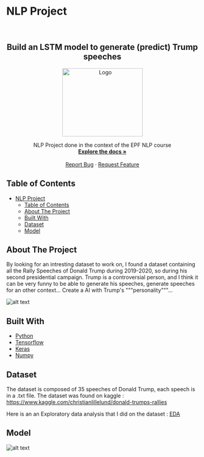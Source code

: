 # NLP Project
<!-- PROJECT LOGO -->
<br />
<div align="center">
  <h2 align="center">Build an LSTM model to generate (predict) Trump speeches</h2>
  <a href="https://www.epf.fr/en">
    <img src="https://upload.wikimedia.org/wikipedia/fr/e/e9/EPF_logo_2021.png" alt="Logo" width="211" height="179">
  </a>
  <p align="center">
    NLP Project done in the context of the EPF NLP course
    <br />
    <a href="https://github.com/Thibault-GILLARD/Trump_TextGeneration_NLP_Project"><strong>Explore the docs »</strong></a>
    <br />
    <br />
    <a href="https://github.com/Thibault-GILLARD/Trump_TextGeneration_NLP_Project/issues">Report Bug</a>
    ·
    <a href="https://github.com/Thibault-GILLARD/Trump_TextGeneration_NLP_Project/issues">Request Feature</a>
  </p>
</div>

<!-- TABLE OF CONTENTS -->
## Table of Contents
 
- [NLP Project](#nlp-project)
  - [Table of Contents](#table-of-contents)
  - [About The Project](#about-the-project)
  - [Built With](#built-with)
  - [Dataset](#dataset)
  - [Model](#model)

<!-- ABOUT THE PROJECT -->
## About The Project

By looking for an intresting dataset to work on, I found a dataset containing all the Rally Speeches of Donald Trump during 2019-2020, so during his second presidential campaign. 
Trump is a controversial person, and I think it can be very funny to be able to generate his speeches, generate speeches for an other context... Create a AI with Trump's """personality"""...

![alt text](https://media.giphy.com/media/v1.Y2lkPTc5MGI3NjExaHkzMTN4dmYwdWs2anVvNm1vMDV3eXZkNGw4cWZwa2pxM3RvanVkcSZlcD12MV9pbnRlcm5hbF9naWZfYnlfaWQmY3Q9Zw/L4fv5eLVk6geaVmkaO/giphy.gif)

## Built With

* [Python](https://www.python.org/)
* [Tensorflow](https://www.tensorflow.org/)
* [Keras](https://keras.io/)
* [Numpy](https://numpy.org/)

## Dataset

The dataset is composed of 35 speeches of Donald Trump, each speech is in a .txt file. The dataset was found on kaggle : https://www.kaggle.com/christianlillelund/donald-trumps-rallies

Here is an an Exploratory data analysis that I did on the dataset : [EDA](https://github.com/Thibault-GILLARD/Trump_TextGeneration_NLP_Project/blob/master/EDA.ipynb)



## Model
![alt text](https://media.giphy.com/media/v1.Y2lkPTc5MGI3NjExdW92OWJuMWF0aGY2dmJoZWcxc2wwcDdkcjE3ZjYza2FxZmNwankzYSZlcD12MV9pbnRlcm5hbF9naWZfYnlfaWQmY3Q9Zw/w9t0aFMjahdxpKKvzN/giphy.gif)